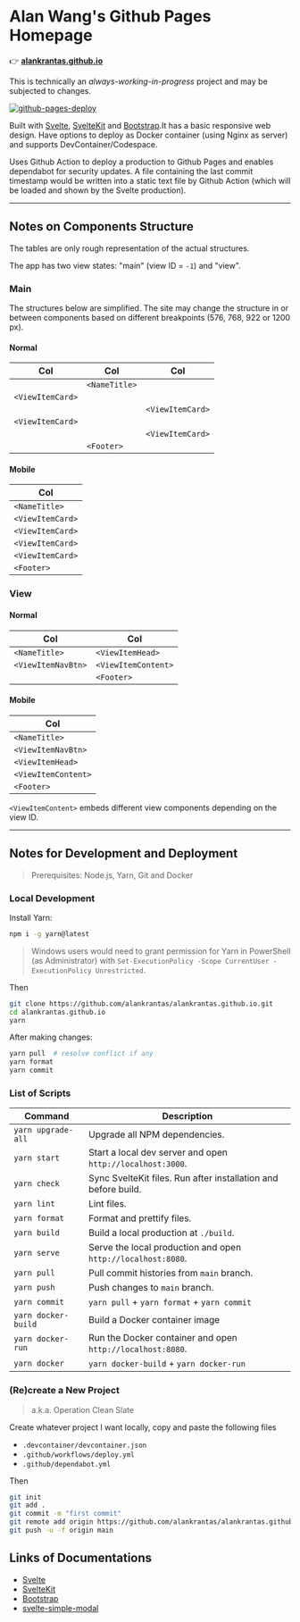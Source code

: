 # Alan Wang's Github Pages Homepage

👉 [**alankrantas.github.io**](https://alankrantas.github.io/)

This is technically an _always-working-in-progress_ project and may be subjected to changes.

[![github-pages-deploy](https://github.com/alankrantas/alankrantas.github.io/actions/workflows/github-pages-deploy.yml/badge.svg)](https://github.com/alankrantas/alankrantas.github.io/actions/workflows/github-pages-deploy.yml)

Built with [Svelte](https://svelte.dev/docs), [SvelteKit](https://kit.svelte.dev/docs/introduction) and [Bootstrap](https://getbootstrap.com/docs/5.3/getting-started/introduction/).It has a basic responsive web design. Have options to deploy as Docker container (using Nginx as server) and supports DevContainer/Codespace.

Uses Github Action to deploy a production to Github Pages and enables dependabot for security updates. A file containing the last commit timestamp would be written into a static text file by Github Action (which will be loaded and shown by the Svelte production).

---

## Notes on Components Structure

The tables are only rough representation of the actual structures.

The app has two view states: "main" (view ID = `-1`) and "view".

### Main

The structures below are simplified. The site may change the structure in or between components based on different breakpoints (576, 768, 922 or 1200 px).

#### Normal

| Col              | Col           | Col              |
| ---------------- | ------------- | ---------------- |
|                  | `<NameTitle>` |                  |
| `<ViewItemCard>` |               |                  |
|                  |               | `<ViewItemCard>` |
| `<ViewItemCard>` |               |                  |
|                  |               | `<ViewItemCard>` |
|                  | `<Footer>`    |                  |

#### Mobile

| Col              |
| ---------------- |
| `<NameTitle>`    |
| `<ViewItemCard>` |
| `<ViewItemCard>` |
| `<ViewItemCard>` |
| `<ViewItemCard>` |
| `<Footer>`       |

### View

#### Normal

| Col                | Col                 |
| ------------------ | ------------------- |
| `<NameTitle>`      | `<ViewItemHead>`    |
| `<ViewItemNavBtn>` | `<ViewItemContent>` |
|                    | `<Footer>`          |

#### Mobile

| Col                 |
| ------------------- |
| `<NameTitle>`       |
| `<ViewItemNavBtn>`  |
| `<ViewItemHead>`    |
| `<ViewItemContent>` |
| `<Footer>`          |

`<ViewItemContent>` embeds different view components depending on the view ID.

---

## Notes for Development and Deployment

> Prerequisites: Node.js, Yarn, Git and Docker

### Local Development

Install Yarn:

```bash
npm i -g yarn@latest
```

> Windows users would need to grant permission for Yarn in PowerShell (as Administrator) with `Set-ExecutionPolicy -Scope CurrentUser -ExecutionPolicy Unrestricted`.

Then

```bash
git clone https://github.com/alankrantas/alankrantas.github.io.git
cd alankrantas.github.io
yarn
```

After making changes:

```bash
yarn pull  # resolve conflict if any
yarn format
yarn commit
```

### List of Scripts

| Command             | Description                                                    |
| ------------------- | -------------------------------------------------------------- |
| `yarn upgrade-all`  | Upgrade all NPM dependencies.                                  |
| `yarn start`        | Start a local dev server and open `http://localhost:3000`.     |
| `yarn check`        | Sync SvelteKit files. Run after installation and before build. |
| `yarn lint`         | Lint files.                                                    |
| `yarn format`       | Format and prettify files.                                     |
| `yarn build`        | Build a local production at `./build`.                         |
| `yarn serve`        | Serve the local production and open `http://localhost:8080`.   |
| `yarn pull`         | Pull commit histories from `main` branch.                      |
| `yarn push`         | Push changes to `main` branch.                                 |
| `yarn commit`       | `yarn pull` + `yarn format` + `yarn commit`                    |
| `yarn docker-build` | Build a Docker container image                                 |
| `yarn docker-run`   | Run the Docker container and open `http://localhost:8080`.     |
| `yarn docker`       | `yarn docker-build` + `yarn docker-run`                        |

### (Re)create a New Project

> a.k.a. Operation Clean Slate

Create whatever project I want locally, copy and paste the following files

- `.devcontainer/devcontainer.json`
- `.github/workflows/deploy.yml`
- `.github/dependabot.yml`

Then

```bash
git init
git add .
git commit -m "first commit"
git remote add origin https://github.com/alankrantas/alankrantas.github.io.git
git push -u -f origin main
```

## Links of Documentations

- [Svelte](https://svelte.dev/docs)
- [SvelteKit](https://kit.svelte.dev/docs/introduction)
- [Bootstrap](https://getbootstrap.com/docs/5.3/getting-started/introduction/)
- [svelte-simple-modal](https://github.com/flekschas/svelte-simple-modal#api)
